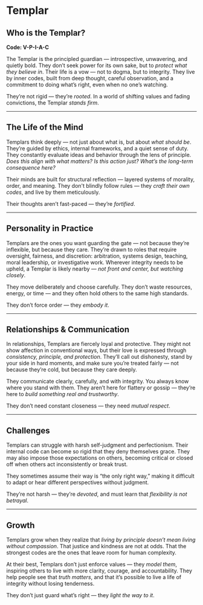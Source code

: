 # Templar
## Who is the Templar?
**Code: V-P-I-A-C**

The Templar is the principled guardian — introspective, unwavering, and quietly bold. They don’t seek power for its own sake, but to *protect what they believe in*. Their life is a vow — not to dogma, but to integrity. They live by inner codes, built from deep thought, careful observation, and a commitment to doing what’s right, even when no one’s watching.

They’re not rigid — they’re *rooted*. In a world of shifting values and fading convictions, the Templar *stands firm*.

---

## The Life of the Mind

Templars think deeply — not just about what is, but about *what should be*. They’re guided by ethics, internal frameworks, and a quiet sense of duty. They constantly evaluate ideas and behavior through the lens of principle. *Does this align with what matters? Is this action just? What’s the long-term consequence here?*

Their minds are built for structural reflection — layered systems of morality, order, and meaning. They don't blindly follow rules — they *craft their own codes*, and live by them meticulously.

Their thoughts aren’t fast-paced — they’re *fortified*.

---

## Personality in Practice

Templars are the ones you want guarding the gate — not because they’re inflexible, but because they care. They’re drawn to roles that require oversight, fairness, and discretion: arbitration, systems design, teaching, moral leadership, or investigative work. Wherever integrity needs to be upheld, a Templar is likely nearby — *not front and center, but watching closely*.

They move deliberately and choose carefully. They don’t waste resources, energy, or time — and they often hold others to the same high standards.

They don’t force order — they *embody it*.

---

## Relationships & Communication

In relationships, Templars are fiercely loyal and protective. They might not show affection in conventional ways, but their love is expressed through *consistency, principle, and protection*. They’ll call out dishonesty, stand by your side in hard moments, and make sure you’re treated fairly — not because they’re cold, but because they care deeply.

They communicate clearly, carefully, and with integrity. You always know where you stand with them. They aren’t here for flattery or gossip — they’re here to *build something real and trustworthy*.

They don’t need constant closeness — they need *mutual respect*.

---

## Challenges

Templars can struggle with harsh self-judgment and perfectionism. Their internal code can become so rigid that they deny themselves grace. They may also impose those expectations on others, becoming critical or closed off when others act inconsistently or break trust.

They sometimes assume their way is “the only right way,” making it difficult to adapt or hear different perspectives without judgment.

They’re not harsh — they’re *devoted*, and must learn that *flexibility is not betrayal*.

---

## Growth

Templars grow when they realize that *living by principle doesn’t mean living without compassion*. That justice and kindness are not at odds. That the strongest codes are the ones that leave room for human complexity.

At their best, Templars don’t just enforce values — they *model them*, inspiring others to live with more clarity, courage, and accountability. They help people see that *truth matters*, and that it’s possible to live a life of integrity without losing tenderness.

They don’t just guard what’s right — they *light the way to it*.
